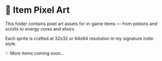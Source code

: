 # 🧃 Item Pixel Art

This folder contains pixel art assets for in-game items — from potions and scrolls to energy cores and elixirs.

Each sprite is crafted at 32x32 or 64x64 resolution in my signature indie style.

✨ More items coming soon...
